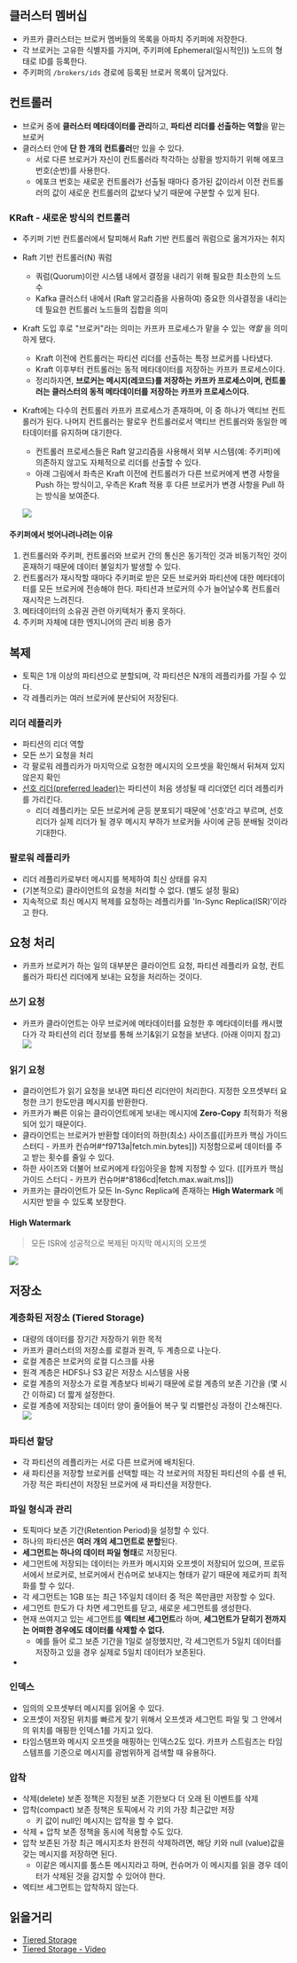 ## 클러스터 멤버십
- 카프카 클러스터는 브로커 멤버들의 목록을 아파치 주키퍼에 저장한다.
- 각 브로커는 고유한 식별자를 가지며, 주키퍼에 Ephemeral(일시적인)) 노드의 형태로 ID를 등록한다.
- 주키퍼의 `/brokers/ids` 경로에 등록된 브로커 목록이 담겨있다.


## 컨트롤러
- 브로커 중에 **클러스터 메타데이터를 관리**하고, **파티션 리더를 선출하는 역할**을 맡는 브로커
- 클러스터 안에 **단 한 개의 컨트롤러**만 있을 수 있다. 
	- 서로 다른 브로커가 자신이 컨트롤러라 착각하는 상황을 방지하기 위해 에포크 번호(순번)를 사용한다.
	- 에포크 번호는 새로운 컨트롤러가 선출될 때마다 증가된 값이라서 이전 컨트롤러의 값이 새로운 컨트롤러의 값보다 낮기 때문에 구분할 수 있게 된다.

### KRaft - 새로운 방식의 컨트롤러
- 주키퍼 기반 컨트롤러에서 탈피해서 Raft 기반 컨트롤러 쿼럼으로 옮겨가자는 취지
- Raft 기반 컨트롤러(N) 쿼럼
	- 쿼럼(Quorum)이란 시스템 내에서 결정을 내리기 위해 필요한 최소한의 노드 수
	- Kafka 클러스터 내에서 (Raft 알고리즘을 사용하여) 중요한 의사결정을 내리는 데 필요한 컨트롤러 노드들의 집합을 의미
- Kraft 도입 후로 "브로커"라는 의미는 카프카 프로세스가 맡을 수 있는 _역할_ 을 의미하게 됐다.
	- Kraft 이전에 컨트롤러는 파티션 리더를 선출하는 특정 브로커를 나타냈다.
	- Kraft 이후부터 컨트롤러는 동적 메타데이터를 저장하는 카프카 프로세스이다. 
	- 정리하자면, **브로커는 메시지(레코드)를 저장하는 카프카 프로세스이며, 컨트롤러는 클러스터의 동적 메타데이터를 저장하는 카프카 프로세스이다.** 
- Kraft에는 다수의 컨트롤러 카프카 프로세스가 존재하며, 이 중 하나가 액티브 컨트롤러가 된다. 나머지 컨트롤러는 팔로우 컨트롤러로서 액티브 컨트롤러와 동일한 메타데이터를 유지하며 대기한다.
	- 컨트롤러 프로세스들은 Raft 알고리즘을 사용해서 외부 시스템(예: 주키퍼)에 의존하지 않고도 자체적으로 리더를 선출할 수 있다.
	- 아래 그림에서 좌측은 Kraft 이전에 컨트롤러가 다른 브로커에게 변경 사항을 Push 하는 방식이고, 우측은 Kraft 적용 후 다른 브로커가 변경 사항을 Pull 하는 방식을 보여준다.

	![](./images/kraft_kafka.jpg)

#### 주키퍼에서 벗어나려나려는 이유
1. 컨트롤러와 주키퍼, 컨트롤러와 브로커 간의 통신은 동기적인 것과 비동기적인 것이 혼재하기 때문에 데이터 불일치가 발생할 수 있다.
2. 컨트롤러가 재시작할 때마다 주키퍼로 받은 모든 브로커와 파티션에 대한 메타데이터를 모든 브로커에 전송해야 한다. 파티션과 브로커의 수가 늘어날수록 컨트롤러 재시작은 느려진다.
3. 메타데이터의 소유권 관련 아키텍처가 좋지 못하다.
4. 주키퍼 자체에 대한 엔지니어의 관리 비용 증가


## 복제
- 토픽은 1개 이상의 파티션으로 분할되며, 각 파티션은 N개의 레플리카를 가질 수 있다. 
- 각 레플리카는 여러 브로커에 분산되어 저장된다.

### 리더 레플리카
- 파티션의 리더 역할
- 모든 쓰기 요청을 처리
- 각 팔로워 레플리카가 마지막으로 요청한 메시지의 오프셋을 확인해서 뒤쳐져 있지 않은지 확인
- <u>선호 리더(preferred leader)</u>는 파티션이 처음 생성될 때 리더였던 리더 레플리카를 가리킨다. 
	- 리더 레플리카는 모든 브로커에 균등 분포되기 때문에 '선호'라고 부르며, 선호 리더가 실제 리더가 될 경우 메시지 부하가 브로커들 사이에 균등 분배될 것이라 기대한다. 

### 팔로워 레플리카
- 리더 레플리카로부터 메시지를 복제하여 최신 상태를 유지
- (기본적으로) 클라이언트의 요청을 처리할 수 없다. (별도 설정 필요)
- 지속적으로 최신 메시지 복제를 요청하는 레플리카를 'In-Sync Replica(ISR)'이라고 한다.


## 요청 처리
- 카프카 브로커가 하는 일의 대부분은 클라이언트 요청, 파티션 레플리카 요청, 컨트롤러가 파티션 리더에게 보내는 요청을 처리하는 것이다.

### 쓰기 요청
- 카프카 클라이언트는 아무 브로커에 메타데이터를 요청한 후 메타데이터를 캐시했다가 각 파티션의 리더 정보를 통해 쓰기&읽기 요청을 보낸다. (아래 이미지 참고)
	![](./images/kafka_client_request_route.png)

### 읽기 요청
- 클라이언트가 읽기 요청을 보내면 파티션 리더만이 처리한다. 지정한 오프셋부터 요청한 크기 한도만큼 메시지를 반환한다. 
- 카프카가 빠른 이유는 클라이언트에게 보내는 메시지에 **Zero-Copy** 최적화가 적용되어 있기 때문이다. 
- 클라이언트는 브로커가 반환할 데이터의 하한(최소) 사이즈를([[카프카 핵심 가이드 스터디 - 카프카 컨슈머#^f9713a|fetch.min.bytes]]) 지정함으로써 데이터를 주고 받는 횟수를 줄일 수 있다.
- 하한 사이즈와 더불어 브로커에게 타임아웃을 함께 지정할 수 있다. ([[카프카 핵심 가이드 스터디 - 카프카 컨슈머#^8186cd|fetch.max.wait.ms]])
- 카프카는 클라이언트가 모든 In-Sync Replica에 존재하는 **High Watermark** 메시지만 받을 수 있도록 보장한다.

#### High Watermark
> 모든 ISR에 성공적으로 복제된 마지막 메시지의 오프셋

![](https://i.stack.imgur.com/OYEFY.png)


## 저장소
### 계층화된 저장소 (Tiered Storage)
- 대량의 데이터를 장기간 저장하기 위한 목적
- 카프카 클러스터의 저장소를 로컬과 원격, 두 계층으로 나눈다.
- 로컬 계층은 브로커의 로컬 디스크를 사용
- 원격 계층은 HDFS나 S3 같은 저장소 시스템을 사용
- 로컬 계층의 저장소가 로컬 계층보다 비싸기 때문에 로컬 계층의 보존 기간을 (몇 시간 이하로) 더 짧게 설정한다.
- 로컬 계층에 저장되는 데이터 양이 줄어들어 복구 및 리밸런싱 과정이 간소해진다.
	![](https://images.ctfassets.net/gt6dp23g0g38/5JHwFuwcTrTOeJpmysVhKr/fbdaf46b36b7eb152d51255bc9f87c19/Kafka_Internals_127.png)

### 파티션 할당
- 각 파티션의 레플리카는 서로 다른 브로커에 배치된다.
- 새 파티션을 저장할 브로커를 선택할 때는 각 브로커의 저장된 파티션의 수를 센 뒤, 가장 적은 파티션이 저장된 브로커에 새 파티션을 저장한다. 

### 파일 형식과 관리
- 토픽마다 보존 기간(Retention Period)을 설정할 수 있다.
- 하나의 파티션은 **여러 개의 세그먼트로 분할**된다.
- **세그먼트는 하나의 데이터 파일 형태**로 저장된다. 
- 세그먼트에 저장되는 데이터는 카프카 메시지와 오프셋이 저장되어 있으며, 프로듀서에서 브로커로, 브로커에서 컨슈머로 보내지는 형태가 같기 때문에 제로카피 최적화를 할 수 있다.
- 각 세그먼트는 1GB 또는 최근 1주일치 데이터 중 적은 쪽만큼만 저장할 수 있다.
- 세그먼트 한도가 다 차면 세그먼트를 닫고, 새로운 세그먼트를 생성한다.
- 현재 쓰여지고 있는 세그먼트를 **액티브 세그먼트**라 하며, **세그먼트가 닫히기 전까지는 어떠한 경우에도 데이터를 삭제할 수 없다.**
	- 예를 들어 로그 보존 기간을 1일로 설정했지만, 각 세그먼트가 5일치 데이터를 저장하고 있을 경우 실제로 5일치 데이터가 보존된다.
- 

### 인덱스
- 임의의 오프셋부터 메시지를 읽어올 수 있다.
- 오프셋이 저장된 위치를 빠르게 찾기 위해서 오프셋과 세그먼트 파일 및 그 안에서의 위치를 매핑한 인덱스1를 가지고 있다.
- 타임스탬프와 메시지 오프셋을 매핑하는 인덱스2도 있다. 카프카 스트림즈는 타임스템프를 기준으로 메시지를 광범위하게 검색할 때 유용하다.

### 압착
- 삭제(delete) 보존 정책은 지정된 보존 기한보다 더 오래 된 이벤트를 삭제
- 압착(compact) 보존 정책은 토픽에서 각 키의 가장 최근값만 저장
	- 키 값이 null인 메시지는 압착을 할 수 없다.
- 삭제 + 압착 보존 정책을 동시에 적용할 수도 있다. 
- 압착 보존된 가장 최근 메시지조차 완전히 삭제하려면, 해당 키와 null (value)값을 갖는 메시지를 저장하면 된다. 
	- 이같은 메시지를 툼스톤 메시지라고 하며, 컨슈머가 이 메시지를 읽을 경우 데이터가 삭제된 것을 감지할 수 있어야 한다. 
- 엑티브 세그먼트는 압착하지 않는다.


## 읽을거리
- [Tiered Storage](https://medium.com/spitha-techblog/tiered-storage-ac094eab500c)
- [Tiered Storage - Video](https://developer.confluent.io/courses/architecture/tiered-storage/)

